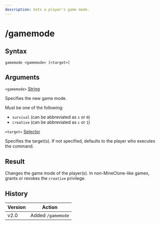 ```yaml
---
description: Sets a player's game mode.
---
```


# /gamemode

## Syntax

`gamemode <gamemode> [<target>]`

## Arguments

`<gamemode>` [String](../data-types.md#string)

Specifies the new game mode.

Must be one of the following:

* `survival` (can be abbreviated as `s` or `0`)
* `creative` (can be abbreviated as `c` or `1`)

`<target>` [Selector](../target-selectors.md)

Specifies the target(s). If not specified, defaults to the player who executes the command.

## Result

Changes the game mode of the player(s). In non-MineClone-like games, grants or revokes the `creative` privilege.

## History

| Version | Action            |
| ------- | ----------------- |
| v2.0    | Added `/gamemode` |
